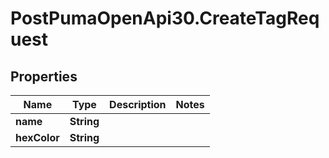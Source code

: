 # PostPumaOpenApi30.CreateTagRequest

## Properties

Name | Type | Description | Notes
------------ | ------------- | ------------- | -------------
**name** | **String** |  | 
**hexColor** | **String** |  | 


